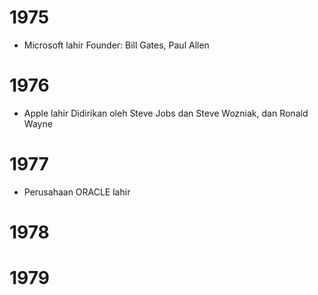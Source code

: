 # 1975
- Microsoft lahir
	Founder: Bill Gates, Paul Allen
# 1976
- Apple lahir
	Didirikan oleh Steve Jobs dan Steve Wozniak, dan Ronald Wayne
# 1977
- Perusahaan ORACLE lahir
# 1978
# 1979
